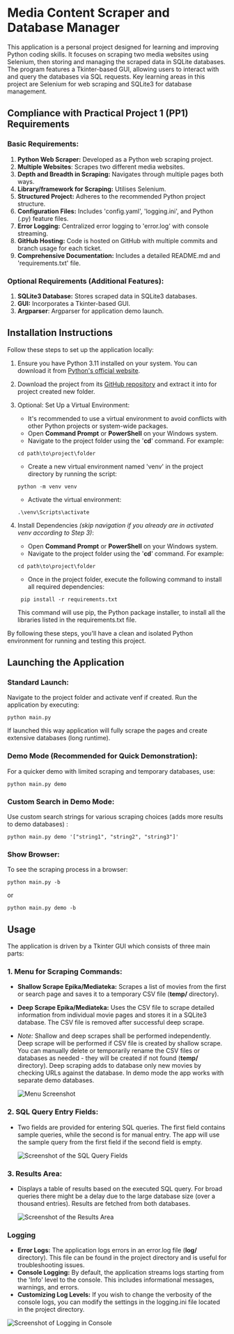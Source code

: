 # Media Content Scraper and Database Manager

This application is a personal project designed for learning and improving Python
coding skills. It focuses on scraping two media websites using Selenium, then storing
and managing the scraped data in SQLite databases. The program features a Tkinter-based
GUI, allowing users to interact with and query the databases via SQL requests. Key
learning areas in this project are Selenium for web scraping and SQLite3 for database
management.

## Compliance with Practical Project 1 (PP1) Requirements

### Basic Requirements:

1. **Python Web Scraper:** Developed as a Python web scraping project.
1. **Multiple Websites**: Scrapes two different media websites.
1. **Depth and Breadth in Scraping:** Navigates through multiple pages both ways.
1. **Library/framework for Scraping:** Utilises Selenium.
1. **Structured Project:** Adheres to the recommended Python project structure.
1. **Configuration Files:** Includes 'config.yaml', 'logging.ini', and Python (.py) feature files.
1. **Error Logging:** Centralized error logging to 'error.log' with console streaming.
1. **GitHub Hosting:** Code is hosted on GitHub with multiple commits and branch usage for each ticket.
1. **Comprehensive Documentation:** Includes a detailed README.md and 'requirements.txt' file.

### Optional Requirements (Additional Features):

1. **SQLite3 Database:** Stores scraped data in SQLite3 databases.
1. **GUI:** Incorporates a Tkinter-based GUI.
1. **Argparser**:  Argparser for application demo launch.

## Installation Instructions

Follow these steps to set up the application locally:

1. Ensure you have Python 3.11 installed on your system. You can download it from
[Python's official website](https://www.python.org/downloads/).
1. Download the project from its [GitHub repository](https://github.com/Tomas4python/media_sql)
and extract it into for project created new folder.
1. Optional: Set Up a Virtual Environment:
   - It's recommended to use a virtual environment to avoid conflicts with
   other Python projects or system-wide packages.
   - Open **Command Prompt** or **PowerShell** on your Windows system.
   - Navigate to the project folder using the '**cd**' command. For example:
   ```
   cd path\to\project\folder
   ``` 
   - Create a new virtual environment named 'venv' in the project directory by running the script:

   ```
   python -m venv venv
   ```

   - Activate the virtual environment:

   ```
   .\venv\Scripts\activate
   ```

1. Install Dependencies *(skip navigation if you already are in activated venv according to Step 3)*:
   - Open **Command Prompt** or **PowerShell** on your Windows system.
   - Navigate to the project folder using the '**cd**' command. For example:

   ```
   cd path\to\project\folder
   ```

   - Once in the project folder, execute the following command to install all required dependencies:

   ```
    pip install -r requirements.txt
   ```

   This command will use pip, the Python package installer, to install all the libraries
listed in the requirements.txt file.

By following these steps, you'll have a clean and isolated Python environment for running
and testing this project.

## Launching the Application

### Standard Launch:

Navigate to the project folder and activate venf if created. 
Run the application by executing:
```
python main.py
```
If launched this way application will fully scrape the pages and create extensive databases (long runtime).

### Demo Mode (Recommended for Quick Demonstration):

For a quicker demo with limited scraping and temporary databases, use:
```
python main.py demo
```

### Custom Search in Demo Mode:

Use custom search strings for various scraping choices (adds more results to demo databases) :
```
python main.py demo '["string1", "string2", "string3"]'
```

### Show Browser:

To see the scraping process in a browser:
```
python main.py -b
```
or
```
python main.py demo -b
```

## Usage
The application is driven by a Tkinter GUI which consists of three main parts:

### 1. Menu for Scraping Commands:  
- **Shallow Scrape Epika/Mediateka:** Scrapes a list of movies from the first or search page and
saves it to a temporary CSV file (**temp/** directory).
- **Deep Scrape Epika/Mediateka:** Uses the CSV file to scrape detailed information from individual
movie pages and stores it in a SQLite3 database. The CSV file is removed after successful deep scrape.
- *Note:* Shallow and deep scrapes shall be performed independently. Deep scrape will be performed
if CSV file is created by shallow scrape. You can manually delete or temporarily rename the CSV files
or databases as needed - they will be created if not found (**temp/** directory). Deep scraping adds
to database only new movies by checking URLs against the database. In demo mode the app works with
separate demo databases.  

   ![Menu Screenshot](images/menu.png)

### 2. SQL Query Entry Fields:
- Two fields are provided for entering SQL queries. The first field contains sample queries, while the
second is for manual entry. The app will use the sample query from the first field if the second
field is empty.  

   ![Screenshot of the SQL Query Fields](images/sql_query.png)

### 3. Results Area:  
- Displays a table of results based on the executed SQL query. For broad queries there might be a
delay due to the large database size (over a thousand entries). Results are fetched from both databases.
 
   ![Screenshot of the Results Area](images/results.png)

### Logging
- **Error Logs:** The application logs errors in an error.log file (**log/** directory). This file can be found in the project
directory and is useful for troubleshooting issues.
- **Console Logging:** By default, the application streams logs starting from the 'Info' level to the console.
This includes informational messages, warnings, and errors.
- **Customizing Log Levels:** If you wish to change the verbosity of the console logs, you can modify the
settings in the logging.ini file located in the project directory.

![Screenshot of Logging in Console](images/logging.png)

